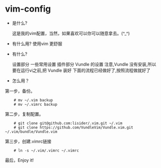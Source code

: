 vim-config
==========
- 是什么?

     这是我的vim配置，当然，如果喜欢可以你可以随意拿去。(^_^)


- 有什么用?
     使用vim 更舒服

- 有什么?

    设置部分
          一些常用设置 
    插件部分
          Vundle 的设置
          注意,Vundle 没有安装,所以要在运行vi之前,把 Vundle 装好
          下面的流程已经做好了,按照流程做就好了
    

- 怎么用？

第一步，备份。

        # mv ~/.vim backup
        # mv ~/.vimrc backup

第二步，复制配置。

        # git clone git@github.com:lisider/.vim.git ~/.vim
        # git clone https://github.com/VundleVim/Vundle.vim.git ~/.vim/bundle/Vundle.vim
    
第三步，创建.vimrc链接

        # ln -s ~/.vim/.vimrc ~/.vimrc
        
最后，Enjoy it!


